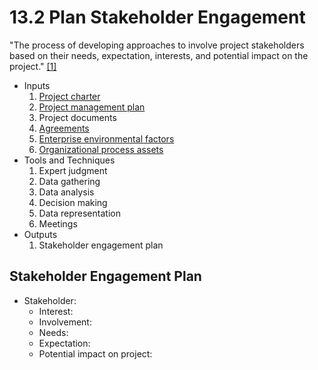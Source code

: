 # 13.2 Plan Stakeholder Engagement

"The process of developing approaches to involve project stakeholders based on
their needs, expectation, interests, and potential impact on the project."
[[1]](../home.md#references)

- Inputs
  1. [Project charter](../04-integration/4.1-develop-project-charter.md)
  2. [Project management plan](../04-integration/4.2-develop-project-management-plan.md)
  3. Project documents
  4. [Agreements](../99-project-files/03-agreements/00-agreements.md)
  5. [Enterprise environmental factors](../01-business-and-environment/01-enterprise-environmental-factors.md)
  6. [Organizational process assets](../01-business-and-environment/03-organizational-process-assets.md)
- Tools and Techniques
  1. Expert judgment
  2. Data gathering
  3. Data analysis
  4. Decision making
  5. Data representation
  6. Meetings
- Outputs
  1. Stakeholder engagement plan

## Stakeholder Engagement Plan

- Stakeholder:
  - Interest:
  - Involvement:
  - Needs:
  - Expectation:
  - Potential impact on project:
